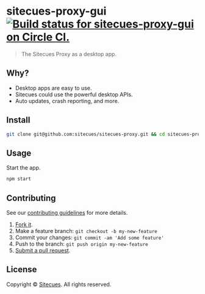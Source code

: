 # sitecues-proxy-gui [![Build status for sitecues-proxy-gui on Circle CI.](https://img.shields.io/circleci/project/sitecues/sitecues-proxy-gui/master.svg "Circle Build Status")](https://circleci.com/gh/sitecues/sitecues-proxy-gui "Sitecues Proxy GUI Builds")

> The Sitecues Proxy as a desktop app.

## Why?

 - Desktop apps are easy to use.
 - Sitecues could use the powerful desktop APIs.
 - Auto updates, crash reporting, and more.

## Install

```sh
git clone git@github.com:sitecues/sitecues-proxy.git && cd sitecues-proxy
```

## Usage

Start the app.

```sh
npm start
```

## Contributing

See our [contributing guidelines](https://github.com/sitecues/sitecues-proxy-gui/blob/master/CONTRIBUTING.md "The guidelines for participating in this project.") for more details.

1. [Fork it](https://github.com/sitecues/sitecues-proxy-gui/fork).
2. Make a feature branch: `git checkout -b my-new-feature`
3. Commit your changes: `git commit -am 'Add some feature'`
4. Push to the branch: `git push origin my-new-feature`
5. [Submit a pull request](https://github.com/sitecues/sitecues-proxy-gui/compare "Submit code to this project for review.").

## License

Copyright © [Sitecues](https://sitecues.com "Owner of sitecues-proxy-gui."). All rights reserved.
